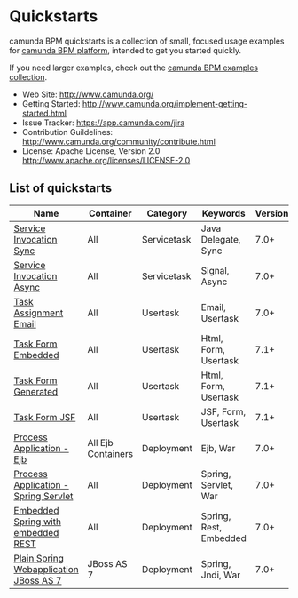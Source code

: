 Quickstarts
===========

camunda BPM quickstarts is a collection of small, focused usage examples for [camunda BPM platform](https://github.com/camunda/camunda-bpm-platform), intended to get you started quickly.

If you need larger examples, check out the [camunda BPM examples collection](https://github.com/camunda/camunda-bpm-examples).

  * Web Site: http://www.camunda.org/
  * Getting Started: http://www.camunda.org/implement-getting-started.html
  * Issue Tracker: https://app.camunda.com/jira
  * Contribution Guildelines: http://www.camunda.org/community/contribute.html
  * License: Apache License, Version 2.0  http://www.apache.org/licenses/LICENSE-2.0

## List of quickstarts

| Name                                                                       | Container          | Category           | Keywords                  | Version |
| ---------------------------------------------------------------------------|--------------------|--------------------|---------------------------|---------|
| [Service Invocation Sync](/servicetask/service-invocation-synchronous)     | All                | Servicetask        | Java Delegate, Sync       | 7.0+    |
| [Service Invocation Async](/servicetask/service-invocation-asynchronous)   | All                | Servicetask        | Signal, Async             | 7.0+    |
| [Task Assignment Email](/usertask/task-assignment-email)                   | All                | Usertask           | Email, Usertask           | 7.0+    |
| [Task Form Embedded](/usertask/task-form-embedded)                         | All                | Usertask           | Html, Form, Usertask      | 7.1+    |
| [Task Form Generated](/usertask/task-form-generated)                       | All                | Usertask           | Html, Form, Usertask      | 7.1+    |
| [Task Form JSF](/usertask/task-form-external-jsf)                          | All                | Usertask           | JSF, Form, Usertask      | 7.1+    |
| [Process Application - Ejb](deployment/ejb-pa)                             | All Ejb Containers | Deployment         | Ejb, War                  | 7.0+    |
| [Process Application - Spring Servlet](deployment/spring-servlet-pa)       | All                | Deployment         | Spring, Servlet, War      | 7.0+    |
| [Embedded Spring with embedded REST](deployment/embedded-spring-rest)      | All                | Deployment         | Spring, Rest, Embedded    | 7.0+    |
| [Plain Spring Webapplication JBoss AS 7](deployment/spring-jboss-non-pa)   | JBoss AS 7         | Deployment         | Spring, Jndi, War         | 7.0+    |

